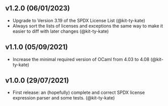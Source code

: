 v1.2.0 (06/01/2023)
-------------------

- Upgrade to Version 3.19 of the SPDX License List (@kit-ty-kate)
- Always sort the lists of licenses and exceptions the same way to make it easier to diff with later changes (@kit-ty-kate)

v1.1.0 (05/09/2021)
-------------------

- Increase the minimal required version of OCaml from 4.03 to 4.08 (@kit-ty-kate)

v1.0.0 (29/07/2021)
-------------------

- First release: an (hopefully) complete and correct SPDX license expression parser and some tests. (@kit-ty-kate)
